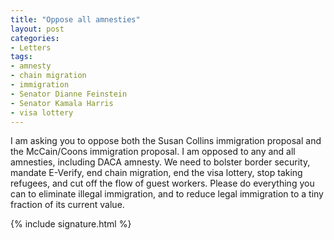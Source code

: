 ```yaml
---
title: "Oppose all amnesties"
layout: post
categories:
- Letters
tags:
- amnesty
- chain migration
- immigration
- Senator Dianne Feinstein
- Senator Kamala Harris
- visa lottery
---
```


I am asking you to oppose both the Susan Collins immigration proposal and the McCain/Coons immigration proposal. I am opposed to any and all amnesties, including DACA amnesty. We need to bolster border security, mandate E-Verify, end chain migration, end the visa lottery, stop taking refugees, and cut off the flow of guest workers. Please do everything you can to eliminate illegal immigration, and to reduce legal immigration to a tiny fraction of its current value.

{% include signature.html %}
